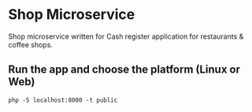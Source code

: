 # Shop Microservice

Shop microservice written for Cash register application for restaurants & coffee shops.

## Run the app and choose the platform (Linux or Web)

`php -S localhost:8000 -t public`
